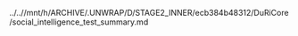 ../..//mnt/h/ARCHIVE/.UNWRAP/D/STAGE2_INNER/ecb384b48312/DuRiCore/social_intelligence_test_summary.md